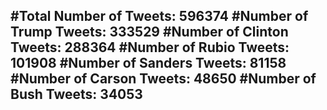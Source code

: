 #Total Number of Tweets: 596374 
#Number of Trump Tweets: 333529
#Number of Clinton Tweets: 288364
#Number of Rubio Tweets: 101908
#Number of Sanders Tweets: 81158
#Number of Carson Tweets: 48650
#Number of Bush Tweets: 34053
---
